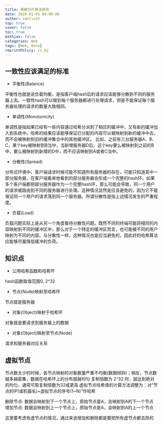 ```yaml
---
title: 离散分片算法研究
date: 2020-01-05 00:00:00
author: vanliuzh
top: true
cover: false
toc: true
mathjax: false
categories: Web
tags: [Web, Note]
reprintPolicy: cc_by
---
```


## 一致性应该满足的标准

- 平衡性(Balance)

平衡性也就是说负载均衡，是指客户端hash后的请求应该能够分散到不同的服务器上去。一致性hash可以做到每个服务器都进行处理请求，但是不能保证每个服务器处理的请求的数量大致相同。

- 单调性(Monotonicity)

单调性是指如果已经有一些内容通过哈希分派到了相应的缓冲中，又有新的缓冲加入到系统中。哈希的结果应该能够保证已分配的内容可以被映射到新的缓冲中去，而不会被映射到旧的缓冲集合中的其他缓冲区。
比如，之前有三台服务器A、B、C，某个key被映射到B当中，当新增服务器D后，这个key要么被映射到之前的B中，要么被映射到新增的D中，而不应该映射到A或者C当中。

- 分散性(Spread)

分布式环境中，客户端请求时候可能不知道所有服务器的存在，可能只知道其中一部分服务器，在客户端看来他看到的部分服务器会形成一个完整的hash环。如果多个客户端都把部分服务器作为一个完整hash环，那么可能会导致，同一个用户的请求被路由到不同的服务器进行处理。这种情况显然是应该避免的，因为它不能保证同一个用户的请求落到同一个服务器。所谓分散性是指上述情况发生的严重程度。

- 负载(Load)

负载问题实际上是从另一个角度看待分散性问题。既然不同的终端可能将相同的内容映射到不同的缓冲区中，那么对于一个特定的缓冲区而言，也可能被不同的用户映射为不同的内容。与分散性一样，这种情况也是应当避免的，因此好的哈希算法应能够尽量降低缓冲的负荷。

## 知识点

- 公用哈希函数和哈希环

hash函数取值范围0, 2^32

- 节点(Node)映射至哈希环

节点就是服务器

- 对象(Object)映射于哈希环

对象就是要请求到服务器上的数据

- 对象(Object)映射至节点(Node)

请求和服务器对应关系

## 虚拟节点

节点数太少的时候，各节点映射的对象数量严重不均衡(数据倾斜)；相反，节点数越多越密集，数据在哈希环上的分布就越均匀
复制倍数为 2^32 时，就达到绝对的均匀，通常可取复制倍数为32或更高
虚拟节点哈希值的计算方法调整为：对“节点的IP(或机器名)+虚拟节点的序号(1~N)”作哈希

删除节点: 数据会映射到下一个节点上，原始节点是A，会映射到A的下一个节点
增加节点: 数据会映射到上一个节点上，原始节点是A，会映射到A的上一个节点

这里要考虑有虚节点的情况，通过来说增加和删除都是要把所有虚节点都去除的
